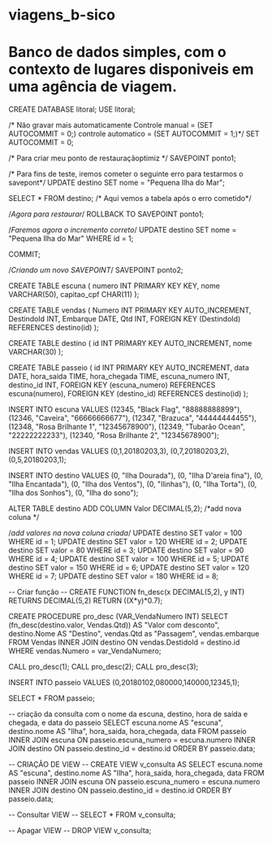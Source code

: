 # viagens_b-sico
# Banco de dados simples, com o contexto de lugares disponiveis em uma agência de viagem. 

CREATE DATABASE litoral;
USE litoral;

/* Não gravar mais automaticamente
Controle manual = (SET AUTOCOMMIT = 0;)
controle automatico = (SET AUTOCOMMIT = 1;)*/
SET AUTOCOMMIT = 0;

/* Para criar meu ponto de restauraçãoptimiz */
SAVEPOINT ponto1;

/* Para fins de teste, iremos cometer o seguinte erro para testarmos o savepont*/
UPDATE destino SET nome = "Pequena Ilha do Mar";

SELECT * FROM destino; /* Aqui vemos a tabela após o erro cometido*/

/*Agora para restaurar*/
ROLLBACK TO SAVEPOINT ponto1;

/*Faremos agora o incremento correto*/
UPDATE destino SET nome = "Pequena Ilha do Mar"
WHERE id = 1;

COMMIT;

/*Criando um novo SAVEPOINT*/
SAVEPOINT ponto2;

CREATE TABLE escuna (
	numero INT PRIMARY KEY KEY,
    nome VARCHAR(50),
    capitao_cpf CHAR(11)
);

CREATE TABLE vendas (
	Numero INT PRIMARY KEY AUTO_INCREMENT,
	DestindoId INT,
    Embarque DATE,
    Qtd INT,
    FOREIGN KEY (DestindoId) REFERENCES destino(id)
);


CREATE TABLE destino (
	id INT PRIMARY KEY AUTO_INCREMENT,
    nome VARCHAR(30)
);

CREATE TABLE passeio (
	id INT PRIMARY KEY AUTO_INCREMENT,
    data DATE,
    hora_saida TIME,
    hora_chegada TIME,
    escuna_numero INT,
    destino_id INT,
    FOREIGN KEY (escuna_numero) REFERENCES escuna(numero),
    FOREIGN KEY (destino_id) REFERENCES destino(id)
);

INSERT INTO escuna VALUES
(12345, "Black Flag", "88888888899"),
(12346, "Caveira", "66666666677"),
(12347, "Brazuca", "44444444455"),
(12348, "Rosa Brilhante 1", "12345678900"),
(12349, "Tubarão Ocean", "22222222233"),
(12340, "Rosa Brilhante 2", "12345678900");

INSERT INTO vendas VALUES
(0,1,20180203,3),
(0,7,20180203,2),
(0,5,20180203,1);

INSERT INTO destino VALUES
(0, "Ilha Dourada"),
(0, "Ilha D'areia fina"),
(0, "Ilha Encantada"),
(0, "Ilha dos Ventos"),
(0, "Ilinhas"),
(0, "Ilha Torta"),
(0, "Ilha dos Sonhos"),
(0, "Ilha do sono");

ALTER TABLE destino ADD COLUMN Valor DECIMAL(5,2); /*add nova coluna */

/*add valores na nova coluna criada*/
UPDATE destino SET valor = 100 WHERE id = 1;
UPDATE destino SET valor = 120 WHERE id = 2;
UPDATE destino SET valor = 80 WHERE id = 3;
UPDATE destino SET valor = 90 WHERE id = 4;
UPDATE destino SET valor = 100 WHERE id = 5;
UPDATE destino SET valor = 150 WHERE id = 6;
UPDATE destino SET valor = 120 WHERE id = 7;
UPDATE destino SET valor = 180 WHERE id = 8;

-- Criar função --
CREATE FUNCTION fn_desc(x DECIMAL(5,2), y INT)
RETURNS DECIMAL(5,2)
RETURN ((X*y)*0.7);

CREATE PROCEDURE pro_desc (VAR_VendaNumero INT)
	SELECT
		(fn_desc(destino.valor, Vendas.Qtd)) AS "Valor com desconto",
        destino.Nome AS "Destino",
        vendas.Qtd as "Passagem",
        vendas.embarque
	FROM Vendas INNER JOIN destino
    ON vendas.DestidoId = destino.id
    WHERE vendas.Numero = var_VendaNumero;

CALL pro_desc(1);
CALL pro_desc(2);
CALL pro_desc(3);

INSERT INTO passeio VALUES
(0,20180102,080000,140000,12345,1);

SELECT * FROM passeio;

-- criação da consulta com o nome da escuna, destino, hora de saída e chegada, e data do passeio
SELECT 
	escuna.nome AS "escuna",
	destino.nome AS "Ilha",
	hora_saida, hora_chegada, data
FROM passeio INNER JOIN escuna 
	ON passeio.escuna_numero = escuna.numero
INNER JOIN destino 
	ON passeio.destino_id = destino.id
ORDER BY passeio.data;

-- CRIAÇÃO DE VIEW --
CREATE VIEW v_consulta AS 
	SELECT 
		escuna.nome AS "escuna",
		destino.nome AS "Ilha",
		hora_saida, hora_chegada, data
	FROM passeio INNER JOIN escuna 
		ON passeio.escuna_numero = escuna.numero
	INNER JOIN destino 
		ON passeio.destino_id = destino.id
	ORDER BY passeio.data;
    
-- Consultar VIEW --
SELECT * FROM v_consulta;

-- Apagar VIEW --
DROP VIEW v_consulta;
